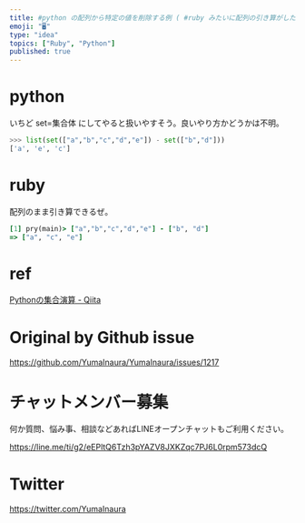 ```yaml
---
title: #python の配列から特定の値を削除する例 ( #ruby みたいに配列の引き算がしたい )
emoji: "🖥"
type: "idea"
topics: ["Ruby", "Python"]
published: true
---
```


# python
いちど set=集合体  にしてやると扱いやすそう。良いやり方かどうかは不明。

```py
>>> list(set(["a","b","c","d","e"]) - set(["b","d"]))
['a', 'e', 'c']
```

# ruby
配列のまま引き算できるぜ。
```rb
[1] pry(main)> ["a","b","c","d","e"] - ["b", "d"]
=> ["a", "c", "e"]
```

# ref

[Pythonの集合演算 - Qiita](https://qiita.com/Tocyuki/items/0bc783daab382ef7a0ec)

# Original by Github issue

https://github.com/YumaInaura/YumaInaura/issues/1217








<!-- Update From Qiita API -->

# チャットメンバー募集


何か質問、悩み事、相談などあればLINEオープンチャットもご利用ください。

https://line.me/ti/g2/eEPltQ6Tzh3pYAZV8JXKZqc7PJ6L0rpm573dcQ





# Twitter


https://twitter.com/YumaInaura


<!-- Update From Qiita API -->


